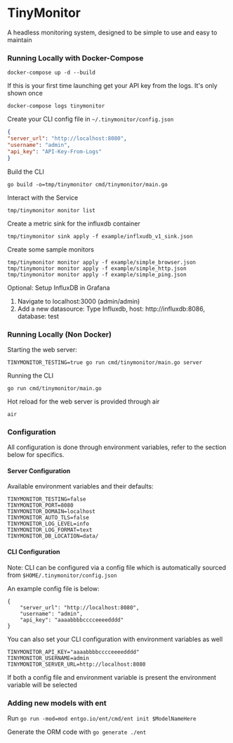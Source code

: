 # TinyMonitor
A headless monitoring system, designed to be simple to use and easy to maintain

### Running Locally with Docker-Compose

`docker-compose up -d --build`

If this is your first time launching get your API key from the logs.  It's only shown once

`docker-compose logs tinymonitor`

Create your CLI config file in `~/.tinymonitor/config.json`

```json
{
"server_url": "http://localhost:8080",
"username": "admin",
"api_key": "API-Key-From-Logs"
}
```

Build the CLI

`go build -o=tmp/tinymonitor cmd/tinymonitor/main.go`

Interact with the Service

`tmp/tinymonitor monitor list`

Create a metric sink for the influxdb container

`tmp/tinymonitor sink apply -f example/inflxudb_v1_sink.json`

Create some sample monitors

```
tmp/tinymonitor monitor apply -f example/simple_browser.json
tmp/tinymonitor monitor apply -f example/simple_http.json
tmp/tinymonitor monitor apply -f example/simple_ping.json
```

Optional:  Setup InfluxDB in Grafana

1.  Navigate to localhost:3000 (admin/admin)
2.  Add a new datasource:  Type Influxdb, host: http://influxdb:8086, database: test


### Running Locally (Non Docker)

Starting the web server:

`TINYMONITOR_TESTING=true go run cmd/tinymonitor/main.go server`

Running the CLI

`go run cmd/tinymonitor/main.go`

Hot reload for the web server is provided through air

`air`

### Configuration

All configuration is done through environment variables, refer to the section below for specifics.

#### Server Configuration

Available environment variables and their defaults:

```
TINYMONITOR_TESTING=false
TINYMONITOR_PORT=8080
TINYMONITOR_DOMAIN=localhost
TINYMONITOR_AUTO_TLS=false
TINYMONITOR_LOG_LEVEL=info
TINYMONITOR_LOG_FORMAT=text
TINYMONITOR_DB_LOCATION=data/
```

#### CLI Configuration

Note:  CLI can be configured via a config file which is automatically sourced from `$HOME/.tinymonitor/config.json`

An example config file is below:

```
{
    "server_url": "http://localhost:8080",
    "username": "admin",
    "api_key": "aaaabbbbcccceeeedddd"
}
```

You can also set your CLI configuration with environment variables as well

```
TINYMONITOR_API_KEY="aaaabbbbcccceeeedddd"
TINYMONITOR_USERNAME=admin 
TINYMONITOR_SERVER_URL=http://localhost:8080
```

If both a config file and environment variable is present the environment variable will be selected

### Adding new models with ent

Run `go run -mod=mod entgo.io/ent/cmd/ent init $ModelNameHere`

Generate the ORM code with `go generate ./ent`